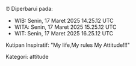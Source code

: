 ⏰ Diperbarui pada:
- WIB: Senin, 17 Maret 2025 14.25.12 UTC
- WITA: Senin, 17 Maret 2025 15.25.12 UTC
- WIT: Senin, 17 Maret 2025 16.25.12 UTC

Kutipan Inspiratif:
"My life,My rules My Attitude!!!"


Kategori: attitude

